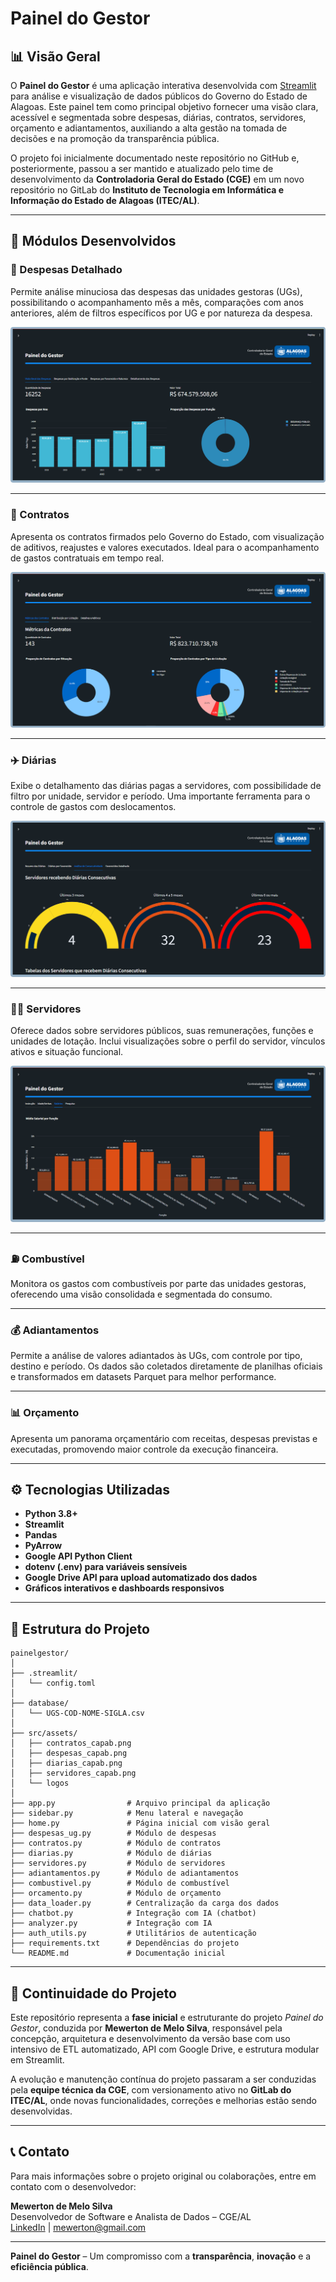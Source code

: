 
# Painel do Gestor

## 📊 Visão Geral

O **Painel do Gestor** é uma aplicação interativa desenvolvida com [Streamlit](https://streamlit.io/) para análise e visualização de dados públicos do Governo do Estado de Alagoas. Este painel tem como principal objetivo fornecer uma visão clara, acessível e segmentada sobre despesas, diárias, contratos, servidores, orçamento e adiantamentos, auxiliando a alta gestão na tomada de decisões e na promoção da transparência pública.

O projeto foi inicialmente documentado neste repositório no GitHub e, posteriormente, passou a ser mantido e atualizado pelo time de desenvolvimento da **Controladoria Geral do Estado (CGE)** em um novo repositório no GitLab do **Instituto de Tecnologia em Informática e Informação do Estado de Alagoas (ITEC/AL)**.

---

## 🧩 Módulos Desenvolvidos

### 📌 Despesas Detalhado
Permite análise minuciosa das despesas das unidades gestoras (UGs), possibilitando o acompanhamento mês a mês, comparações com anos anteriores, além de filtros específicos por UG e por natureza da despesa.

![Despesas](src/assets/despesas_capab.png)

---

### 💼 Contratos
Apresenta os contratos firmados pelo Governo do Estado, com visualização de aditivos, reajustes e valores executados. Ideal para o acompanhamento de gastos contratuais em tempo real.

![Contratos](src/assets/contratos_capab.png)

---

### ✈️ Diárias
Exibe o detalhamento das diárias pagas a servidores, com possibilidade de filtro por unidade, servidor e período. Uma importante ferramenta para o controle de gastos com deslocamentos.

![Diárias](src/assets/diarias_capab.png)

---

### 🧑‍💻 Servidores
Oferece dados sobre servidores públicos, suas remunerações, funções e unidades de lotação. Inclui visualizações sobre o perfil do servidor, vínculos ativos e situação funcional.

![Servidores](src/assets/servidores_capab.png)

---

### ⛽ Combustível
Monitora os gastos com combustíveis por parte das unidades gestoras, oferecendo uma visão consolidada e segmentada do consumo.

---

### 💰 Adiantamentos
Permite a análise de valores adiantados às UGs, com controle por tipo, destino e período. Os dados são coletados diretamente de planilhas oficiais e transformados em datasets Parquet para melhor performance.

---

### 📊 Orçamento
Apresenta um panorama orçamentário com receitas, despesas previstas e executadas, promovendo maior controle da execução financeira.

---

## ⚙️ Tecnologias Utilizadas

- **Python 3.8+**
- **Streamlit**
- **Pandas**
- **PyArrow**
- **Google API Python Client**
- **dotenv (.env) para variáveis sensíveis**
- **Google Drive API para upload automatizado dos dados**
- **Gráficos interativos e dashboards responsivos**

---

## 🚀 Estrutura do Projeto

```
painelgestor/
│
├── .streamlit/
│   └── config.toml
│
├── database/
│   └── UGS-COD-NOME-SIGLA.csv
│
├── src/assets/
│   ├── contratos_capab.png
│   ├── despesas_capab.png
│   ├── diarias_capab.png
│   ├── servidores_capab.png
│   └── logos
│
├── app.py                # Arquivo principal da aplicação
├── sidebar.py            # Menu lateral e navegação
├── home.py               # Página inicial com visão geral
├── despesas_ug.py        # Módulo de despesas
├── contratos.py          # Módulo de contratos
├── diarias.py            # Módulo de diárias
├── servidores.py         # Módulo de servidores
├── adiantamentos.py      # Módulo de adiantamentos
├── combustivel.py        # Módulo de combustível
├── orcamento.py          # Módulo de orçamento
├── data_loader.py        # Centralização da carga dos dados
├── chatbot.py            # Integração com IA (chatbot)
├── analyzer.py           # Integração com IA
├── auth_utils.py         # Utilitários de autenticação
├── requirements.txt      # Dependências do projeto
└── README.md             # Documentação inicial
```

---

## 📌 Continuidade do Projeto

Este repositório representa a **fase inicial** e estruturante do projeto *Painel do Gestor*, conduzida por **Mewerton de Melo Silva**, responsável pela concepção, arquitetura e desenvolvimento da versão base com uso intensivo de ETL automatizado, API com Google Drive, e estrutura modular em Streamlit.

A evolução e manutenção contínua do projeto passaram a ser conduzidas pela **equipe técnica da CGE**, com versionamento ativo no **GitLab do ITEC/AL**, onde novas funcionalidades, correções e melhorias estão sendo desenvolvidas.

---

## 📞 Contato

Para mais informações sobre o projeto original ou colaborações, entre em contato com o desenvolvedor:

**Mewerton de Melo Silva**  
Desenvolvedor de Software e Analista de Dados – CGE/AL  
[LinkedIn](https://www.linkedin.com/in/mewerton/) | mewerton@gmail.com

---

**Painel do Gestor** – Um compromisso com a **transparência**, **inovação** e a **eficiência pública**.
